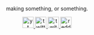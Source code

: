<p align="center">
making something, or something.
</p>
<p align="center">
<a href="https://www.youtube.com/channel/UCfxj9Y4b88wORm4Dca61ULQ" title="youtube">
<img width="30px" src="https://simpleicons.org/icons/youtube.svg" alt="yt"/>
</a>
<a href="https://twitter.com/mebird_" title="twitter">
<img width="30px" src="https://simpleicons.org/icons/twitter.svg" alt="twitter"/>
</a>
<a href="https://www.twitch.tv/meabird" title="twitch">
<img width="30px" src="https://simpleicons.org/icons/twitch.svg" alt="twitch"/>
</a>
<a href="https://www.reddit.com/user/mebird_" title="reddit">
<img width="30px" src="https://simpleicons.org/icons/reddit.svg" alt="reddit"/>
</a>
</p>
